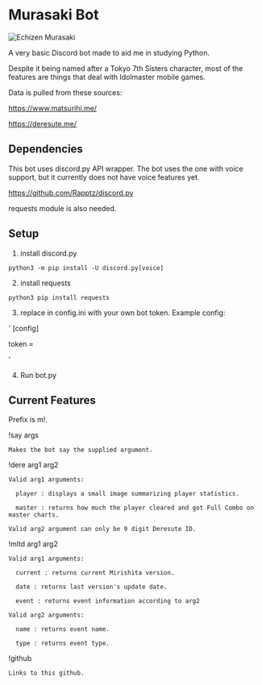 # Murasaki Bot

![Echizen Murasaki](https://i.imgur.com/m3Pco1h.jpg)


A very basic Discord bot made to aid me in studying Python.

Despite it being named after a Tokyo 7th Sisters character, most of the features are things that deal with Idolmaster mobile games.

Data is pulled from these sources:

https://www.matsurihi.me/

https://deresute.me/


## Dependencies

This bot uses discord.py API wrapper.
The bot uses the one with voice support, but it currently does not have voice features yet.

https://github.com/Rapptz/discord.py

requests module is also needed.

## Setup

1. install discord.py

`python3 -m pip install -U discord.py[voice]`

2. install requests

`python3 pip install requests`

3. replace <your token here> in config.ini with your own bot token. Example config:

' [config]

token = <your token here>

'


4.  Run bot.py

## Current Features

Prefix is m!.

!say args

    Makes the bot say the supplied argument.

!dere arg1 arg2

    Valid arg1 arguments:

      player : displays a small image summarizing player statistics.

      master : returns how much the player cleared and got Full Combo on master charts.

    Valid arg2 argument can only be 9 digit Deresute ID.

!mltd arg1 arg2

    Valid arg1 arguments:

      current : returns current Mirishita version.

      date : returns last version's update date.

      event : returns event information according to arg2

    Valid arg2 arguments:

      name : returns event name.

      type : returns event type.
!github

    Links to this github.
